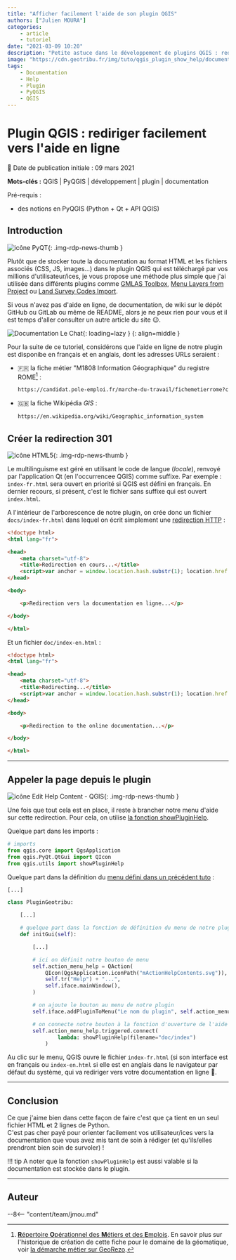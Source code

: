 ```yaml
---
title: "Afficher facilement l'aide de son plugin QGIS"
authors: ["Julien MOURA"]
categories:
    - article
    - tutoriel
date: "2021-03-09 10:20"
description: "Petite astuce dans le développement de plugins QGIS : rediriger facilement l'utilisateur final vers la documentation en ligne."
image: "https://cdn.geotribu.fr/img/tuto/qgis_plugin_show_help/documentation_le-chat.jpg"
tags:
    - Documentation
    - Help
    - Plugin
    - PyQGIS
    - QGIS
---
```


# Plugin QGIS : rediriger facilement vers l'aide en ligne

:calendar: Date de publication initiale : 09 mars 2021

**Mots-clés :** QGIS | PyQGIS | développement | plugin | documentation

Pré-requis :

- des notions en PyQGIS (Python + Qt + API QGIS)

## Introduction

![icône PyQT](https://cdn.geotribu.fr/img/logos-icones/programmation/python_and_qt.svg "Python + Qt = PyQt"){: .img-rdp-news-thumb }

Plutôt que de stocker toute la documentation au format HTML et les fichiers associés (CSS, JS, images...) dans le plugin QGIS qui est téléchargé par vos millions d'utilisateur/ices, je vous propose une méthode plus simple que j'ai utilisée dans différents plugins comme [GMLAS Toolbox], [Menu Layers from Project] ou [Land Survey Codes Import].

Si vous n'avez pas d'aide en ligne, de documentation, de wiki sur le dépôt GitHub ou GitLab ou même de README, alors je ne peux rien pour vous et il est temps d'aller consulter un autre article du site :wink:.

![Documentation Le Chat](https://cdn.geotribu.fr/img/tuto/qgis_plugin_show_help/documentation_le-chat.jpg "Documentation Le Chat"){: loading=lazy }
{: align=middle }

Pour la suite de ce tutoriel, considérons que l'aide en ligne de notre plugin est disponibe en français et en anglais, dont les adresses URLs seraient :

- :fr: la fiche métier "M1808 Information Géographique" du registre ROME[^1] :

    ```txt
    https://candidat.pole-emploi.fr/marche-du-travail/fichemetierrome?codeRome=M1808
    ```

- :gb: la fiche Wikipédia *GIS* :

    ```txt
    https://en.wikipedia.org/wiki/Geographic_information_system
    ```

## Créer la redirection 301

![icône HTML5](https://cdn.geotribu.fr/img/logos-icones/programmation/html5.png "icône HTML5"){: .img-rdp-news-thumb }

Le multilinguisme est géré en utilisant le code de langue (*locale*), renvoyé par l'application Qt (en l'occurrencee QGIS) comme suffixe. Par exemple : `index-fr.html` sera ouvert en priorité si QGIS est défini en français. En dernier recours, si présent, c'est le fichier sans suffixe qui est ouvert `index.html`.

A l'intérieur de l'arborescence de notre plugin, on crée donc un fichier `docs/index-fr.html` dans lequel on écrit simplement une [redirection HTTP](https://developer.mozilla.org/fr/docs/Web/HTTP/Status/301) :

```html
<!doctype html>
<html lang="fr">

<head>
    <meta charset="utf-8">
    <title>Redirection en cours...</title>
    <script>var anchor = window.location.hash.substr(1); location.href = "https://candidat.pole-emploi.fr/marche-du-travail/fichemetierrome?codeRome=M1808/"</script>
</head>

<body>

    <p>Redirection vers la documentation en ligne...</p>

</body>

</html>
```

Et un fichier `doc/index-en.html` :

```html
<!doctype html>
<html lang="fr">

<head>
    <meta charset="utf-8">
    <title>Redirecting...</title>
    <script>var anchor = window.location.hash.substr(1); location.href = "https://en.wikipedia.org/wiki/Geographic_information_system/"</script>
</head>

<body>

    <p>Redirection to the online documentation...</p>

</body>

</html>
```

----

## Appeler la page depuis le plugin

![icône Edit Help Content - QGIS](https://raw.githubusercontent.com/qgis/QGIS/master/images/themes/default/mActionEditHelpContent.svg "icône Edit Help Content - QGIS"){: .img-rdp-news-thumb }

Une fois que tout cela est en place, il reste à brancher notre menu d'aide sur cette redirection. Pour cela, on utilise [la fonction showPluginHelp](https://github.com/qgis/QGIS/blob/ltr-3_16/python/utils.py#L502-L530).

Quelque part dans les imports :

```python hl_lines="4"
# imports
from qgis.core import QgsApplication
from qgis.PyQt.QtGui import QIcon
from qgis.utils import showPluginHelp
```

Quelque part dans la définition du [menu défini dans un précédent tuto](/articles/2021/2021-01-19_pyqgis_utiliser_icones_integrees/#recycler-les-icones-de-linterface-de-qgis) :

```python hl_lines="23 24 25"
[...]

class PluginGeotribu:

    [...]

    # quelque part dans la fonction de définition du menu de notre plugin
    def initGui(self):

        [...]

        # ici on définit notre bouton de menu
        self.action_menu_help = QAction(
            QIcon(QgsApplication.iconPath("mActionHelpContents.svg")),
            self.tr("Help") + "...",
            self.iface.mainWindow(),
        )

        # on ajoute le bouton au menu de notre plugin
        self.iface.addPluginToMenu("Le nom du plugin", self.action_menu_help)

        # on connecte notre bouton à la fonction d'ouverture de l'aide
        self.action_menu_help.triggered.connect(
                lambda: showPluginHelp(filename="doc/index")
            )
```

Au clic sur le menu, QGIS ouvre le fichier `index-fr.html` (si son interface est en français ou `index-en.html` si elle est en anglais dans le navigateur par défaut du système, qui va rediriger vers votre documentation en ligne :sparkler:.

----

## Conclusion

Ce que j'aime bien dans cette façon de faire c'est que ça tient en un seul fichier HTML et 2 lignes de Python.  
C'est pas cher payé pour orienter facilement vos utilisateur/ices vers la documentation que vous avez mis tant de soin à rédiger (et qu'ils/elles prendront bien soin de survoler) !

!!! tip
    A noter que la fonction `showPluginHelp` est aussi valable si la documentation est stockée dans le plugin.

----

## Auteur

--8<-- "content/team/jmou.md"

<!-- Footnotes reference -->
[^1]: [**R**épertoire **O**pérationnel des **M**étiers et des **E**mplois](https://fr.wikipedia.org/wiki/R%C3%A9pertoire_op%C3%A9rationnel_des_m%C3%A9tiers_et_des_emplois). En savoir plus sur l'historique de création de cette fiche pour le domaine de la géomatique, voir [la démarche métier sur GeoRezo](https://georezo.net/wiki/main:formetiers:dem_metiers/).

<!-- hyperlinks reference -->
[GMLAS Toolbox]: https://plugins.qgis.org/plugins/gml_application_schema_toolbox/
[Menu Layers from Project]: https://plugins.qgis.org/plugins/menu_from_project/
[Land Survey Codes Import]: https://plugins.qgis.org/plugins/LandSurveyCodesImport/
